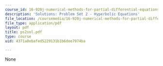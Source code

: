 ```yaml
---
course_id: 16-920j-numerical-methods-for-partial-differential-equations-sma-5212-spring-2003
description: 'Solutions: Problem Set 2 - Hyperbolic Equations'
file_location: /coursemedia/16-920j-numerical-methods-for-partial-differential-equations-sma-5212-spring-2003/4371a8ebafed5229131b1b6dee7974ba_ps2sol.pdf
file_type: application/pdf
layout: pdf
title: ps2sol.pdf
type: course
uid: 4371a8ebafed5229131b1b6dee7974ba

---
```

None
